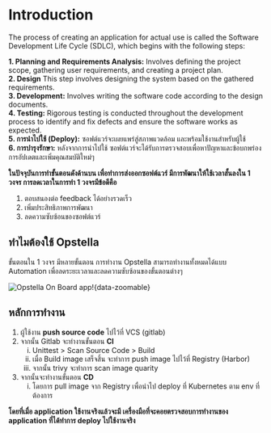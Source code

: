 # Introduction

The process of creating an application for actual use is called the Software Development Life Cycle (SDLC), which begins with the following steps:

**1. Planning and Requirements Analysis:** Involves defining the project scope, gathering user requirements, and creating a project plan. <br />
**2. Design** This step involves designing the system based on the gathered requirements. <br />
**3. Development:** Involves writing the software code according to the design documents. <br />
**4. Testing:** Rigorous testing is conducted throughout the development process to identify and fix defects and ensure the software works as expected. <br />
**5. การนำไปใช้ (Deploy):** ซอฟต์แวร์จะเผยแพร่สู่สภาพแวดล้อม และพร้อมใช้งานสำหรับผู้ใช้ <br />
**6. การบำรุงรักษา:** หลังจากการนำไปใช้ ซอฟต์แวร์จะได้รับการตรวจสอบเพื่อหาปัญหาและข้อบกพร่อง การอัปเดตและเพิ่มคุณสมบัติใหม่ๆ <br />

**ในปัจจุบันการทำขั้นตอนดังด้านบน เพื่อทำการส่งออกซอฟต์แวร์ มีการพัฒนาให้ใช้เวลาสั้นลงใน 1 วงจร การลดเวลาในการทำ 1 วงจรมีข้อดีคือ**

<ol style="margin-left: 8px;">
    <li>ตอบสนองต่อ feedback ได้อย่างรวดเร็ว</li>
    <li>เพิ่มประสิทธิภาพการพัฒนา</li>
    <li>ลดความซับซ้อนของซอฟต์แวร์</li>
</ol>

## ทำไมต้องใช้ Opstella

ขั้นตอนใน 1 วงจร มีหลายขั้นตอน การทำงาน Opstella สามารถทำงานทั้งหมดได้แบบ Automation เพื่อลดระยะเวลาและลดความซับซ้อนของขั้นตอนต่างๆ

![Opstella On Board app!](/images/intro/getting-started/opstella-on-board-app.png){data-zoomable}

## หลักการทำงาน

<ol>
    <li>ผู้ใช้งาน <b>push source code</b> ไปไว้ที่ VCS (gitlab)</li>
    <li>จากนั้น Gitlab จะทำงานขั้นตอน <b>CI</b>
        <ol style="list-style-type:lower-roman">
            <li>Unittest > Scan Source Code > Build</li>
            <li>เมื่อ Build image เสร็จสิ้น จะทำการ push image ไปไว้ที่ Registry (Harbor)</li>
            <li>จากนั้น trivy จะทำการ scan image quarity</li>
        </ol>
    </li>
    <li>จากนั้นจะทำงานขั้นตอน <b>CD</b>
        <ol style="list-style-type:lower-roman">
            <li>โดยการ pull image จาก Registry เพื่อนำไป deploy ที่ Kubernetes ตาม env ที่ต้องการ</li>
        </ol>
    </li>
</ol>

**โดยที่เมื่อ application ใช้งานจริงแล้วจะมี เครื่องมือที่จะคอยตรวจสอบการทำงานของ application ที่ได้ทำการ deploy ไปใช้งานจริง**
